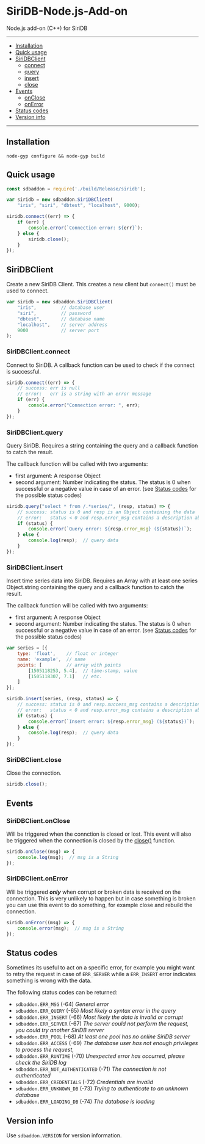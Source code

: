 # SiriDB-Node.js-Add-on
Node.js add-on (C++) for SiriDB

---------------------------------------
  * [Installation](#installation)
  * [Quick usage](#quick-usage)
  * [SiriDBClient](#siridbclient)
    * [connect](#siridbclientconnect)
    * [query](#siridbclientquery)
    * [insert](#siridbclientinsert)
    * [close](#siridbclientclose)
  * [Events](#events)
    * [onClose](#siridbclientonclose)
    * [onError](#siridbclientonerror)
  * [Status codes](#status-codes)
  * [Version info](#version-info)
  
---------------------------------------

## Installation
```
node-gyp configure && node-gyp build
```

## Quick usage
```javascript
const sdbaddon = require('./build/Release/siridb');

var siridb = new sdbaddon.SiriDBClient(
    "iris", "siri", "dbtest", "localhost", 9000);

siridb.connect((err) => {
    if (err) {
        console.error(`Connection error: ${err}`);
    } else {
        siridb.close();
    }
});
```

## SiriDBClient
Create a new SiriDB Client. This creates a new client but `connect()` must be used to connect.
```javascript
var siridb = new sdbaddon.SiriDBClient(
    "iris",         // database user
    "siri",         // password
    "dbtest",       // database name
    "localhost",    // server address
    9000            // server port
);
```

### SiriDBClient.connect
Connect to SiriDB. A callback function can be used to check if the connect is successful.
```javascript
siridb.connect((err) => {
    // success: err is null
    // error:   err is a string with an error message
    if (err) {
        console.error("Connection error: ", err);
    }
});
```

### SiriDBClient.query
Query SiriDB. Requires a string containing the query and a callback function to catch the result.

The callback function will be called with two arguments:  
 - first argument: A response Object
 - second argument: Number indicating the status. The status is 0 when successful or a negative value in case of an error.
   (see [Status codes](#status-codes) for the possible status codes)
   
```javascript
siridb.query("select * from /.*series/", (resp, status) => {
    // success: status is 0 and resp is an Object containing the data
    // error:   status < 0 and resp.error_msg contains a description about the error
    if (status) {
        console.error(`Query error: ${resp.error_msg} (${status})`);
    } else {
        console.log(resp);  // query data
    }
});
```

### SiriDBClient.insert
Insert time series data into SiriDB. Requires an Array with at least one series Object.string containing the query and a callback function to catch the result.

The callback function will be called with two arguments: 
 - first argument: A response Object
 - second argument: Number indicating the status. The status is 0 when successful or a negative value in case of an error.
   (see [Status codes](#status-codes) for the possible status codes)
   
```javascript
var series = [{
    type: 'float',    // float or integer
    name: 'example',  // name
    points: [         // array with points
        [1505118253, 5.4],  // time-stamp, value
        [1505118307, 7.1]   // etc.
    ]
}];

siridb.insert(series, (resp, status) => {
    // success: status is 0 and resp.success_msg contains a description about the successful insert
    // error:   status < 0 and resp.error_msg contains a description about the error
    if (status) {
        console.error(`Insert error: ${resp.error_msg} (${status})`);
    } else {
        console.log(resp);  // query data
    }
});
```

### SiriDBClient.close
Close the connection.
```javascript
siridb.close();
```

## Events
### SiriDBClient.onClose
Will be triggered when the connction is closed or lost. This event will also be triggered when the connection is closed by
the [close()](#siridbclientclose) function.

```javascript
siridb.onClose((msg) => {
    console.log(msg);  // msg is a String
});
```

### SiriDBClient.onError
Will be triggered ***only*** when corrupt or broken data is received on the connection. This is very unlikely to happen but in case something is broken you can use this event to do something, for example close and rebuild the connection.

```javascript
siridb.onError((msg) => {
    console.error(msg);  // msg is a String
});
```

## Status codes
Sometimes its useful to act on a specific error, for example you might want to retry the request in case of `ERR_SERVER` while a `ERR_INSERT` error indicates something is wrong with the data.

The following status codes can be returned:

- `sdbaddon.ERR_MSG` (-64) *General error*
- `sdbaddon.ERR_QUERY` (-65) *Most likely a syntax error in the query*
- `sdbaddon.ERR_INSERT` (-66) *Most likely the data is invalid or corrupt*
- `sdbaddon.ERR_SERVER` (-67) *The server could not perform the request, you could try another SiriDB server*
- `sdbaddon.ERR_POOL` (-68) *At least one pool has no online SiriDB server*
- `sdbaddon.ERR_ACCESS` (-69) *The database user has not enough privileges to process the request*,
- `sdbaddon.ERR_RUNTIME` (-70) *Unexpected error has occurred, please check the SiriDB log*
- `sdbaddon.ERR_NOT_AUTHENTICATED` (-71) *The connection is not authenticated*
- `sdbaddon.ERR_CREDENTIALS` (-72) *Credentials are invalid*
- `sdbaddon.ERR_UNKNOWN_DB` (-73) *Trying to authenticate to an unknown database*
- `sdbaddon.ERR_LOADING_DB` (-74) *The database is loading*

## Version info
Use `sdbaddon.VERSION` for version information.
